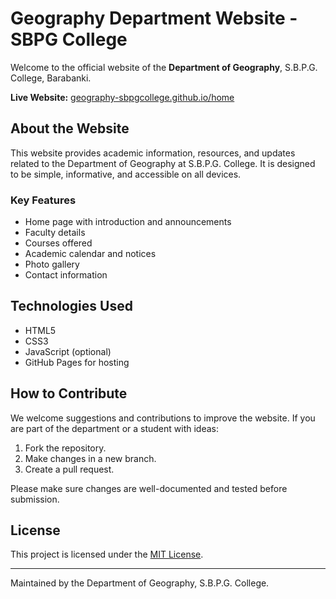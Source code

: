 # Geography Department Website - SBPG College

Welcome to the official website of the **Department of Geography**, S.B.P.G. College, Barabanki.

**Live Website:** [geography-sbpgcollege.github.io/home](https://geography-sbpgcollege.github.io/home/)

## About the Website

This website provides academic information, resources, and updates related to the Department of Geography at S.B.P.G. College. It is designed to be simple, informative, and accessible on all devices.

### Key Features

- Home page with introduction and announcements
- Faculty details
- Courses offered
- Academic calendar and notices
- Photo gallery
- Contact information

## Technologies Used

- HTML5
- CSS3
- JavaScript (optional)
- GitHub Pages for hosting

## How to Contribute

We welcome suggestions and contributions to improve the website. If you are part of the department or a student with ideas:

1. Fork the repository.
2. Make changes in a new branch.
3. Create a pull request.

Please make sure changes are well-documented and tested before submission.

## License

This project is licensed under the [MIT License](LICENSE).

---

Maintained by the Department of Geography, S.B.P.G. College.
